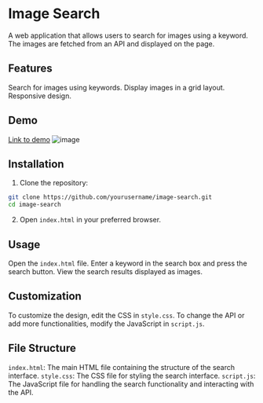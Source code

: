 # Image Search
A web application that allows users to search for images using a keyword. The images are fetched from an API and displayed on the page.

## Features
Search for images using keywords.
Display images in a grid layout.
Responsive design.
## Demo
[Link to demo](https://codepen.io/Ashwini-Sonawane/pen/oNrEYLX)
![image](https://github.com/user-attachments/assets/ddf32d6d-2d29-4129-9d55-1b0334673aba)


## Installation
1. Clone the repository:
```bash
git clone https://github.com/yourusername/image-search.git
cd image-search
```
2. Open `index.html` in your preferred browser.

## Usage
Open the `index.html` file.
Enter a keyword in the search box and press the search button.
View the search results displayed as images.

## Customization
To customize the design, edit the CSS in `style.css`.
To change the API or add more functionalities, modify the JavaScript in `script.js`.

## File Structure
`index.html`: The main HTML file containing the structure of the search interface.
`style.css`: The CSS file for styling the search interface.
`script.js`: The JavaScript file for handling the search functionality and interacting with the API.
